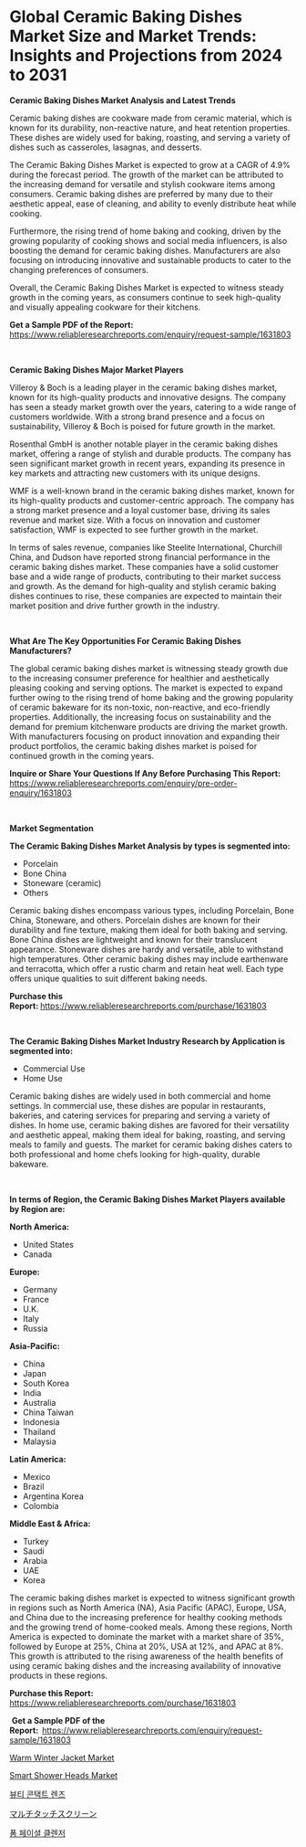 <p><h1>Global Ceramic Baking Dishes Market Size and Market Trends: Insights and Projections from 2024 to 2031</h1></p><p><strong>Ceramic Baking Dishes Market Analysis and Latest Trends</strong></p>
<p><p>Ceramic baking dishes are cookware made from ceramic material, which is known for its durability, non-reactive nature, and heat retention properties. These dishes are widely used for baking, roasting, and serving a variety of dishes such as casseroles, lasagnas, and desserts.</p><p>The Ceramic Baking Dishes Market is expected to grow at a CAGR of 4.9% during the forecast period. The growth of the market can be attributed to the increasing demand for versatile and stylish cookware items among consumers. Ceramic baking dishes are preferred by many due to their aesthetic appeal, ease of cleaning, and ability to evenly distribute heat while cooking.</p><p>Furthermore, the rising trend of home baking and cooking, driven by the growing popularity of cooking shows and social media influencers, is also boosting the demand for ceramic baking dishes. Manufacturers are also focusing on introducing innovative and sustainable products to cater to the changing preferences of consumers.</p><p>Overall, the Ceramic Baking Dishes Market is expected to witness steady growth in the coming years, as consumers continue to seek high-quality and visually appealing cookware for their kitchens.</p></p>
<p><strong>Get a Sample PDF of the Report:&nbsp;</strong> <a href="https://www.reliableresearchreports.com/enquiry/request-sample/1631803">https://www.reliableresearchreports.com/enquiry/request-sample/1631803</a></p>
<p>&nbsp;</p>
<p><strong>Ceramic Baking Dishes Major Market Players</strong></p>
<p><p>Villeroy & Boch is a leading player in the ceramic baking dishes market, known for its high-quality products and innovative designs. The company has seen a steady market growth over the years, catering to a wide range of customers worldwide. With a strong brand presence and a focus on sustainability, Villeroy & Boch is poised for future growth in the market.</p><p>Rosenthal GmbH is another notable player in the ceramic baking dishes market, offering a range of stylish and durable products. The company has seen significant market growth in recent years, expanding its presence in key markets and attracting new customers with its unique designs.</p><p>WMF is a well-known brand in the ceramic baking dishes market, known for its high-quality products and customer-centric approach. The company has a strong market presence and a loyal customer base, driving its sales revenue and market size. With a focus on innovation and customer satisfaction, WMF is expected to see further growth in the market.</p><p>In terms of sales revenue, companies like Steelite International, Churchill China, and Dudson have reported strong financial performance in the ceramic baking dishes market. These companies have a solid customer base and a wide range of products, contributing to their market success and growth. As the demand for high-quality and stylish ceramic baking dishes continues to rise, these companies are expected to maintain their market position and drive further growth in the industry.</p></p>
<p>&nbsp;</p>
<p><strong>What Are The Key Opportunities For Ceramic Baking Dishes Manufacturers?</strong></p>
<p><p>The global ceramic baking dishes market is witnessing steady growth due to the increasing consumer preference for healthier and aesthetically pleasing cooking and serving options. The market is expected to expand further owing to the rising trend of home baking and the growing popularity of ceramic bakeware for its non-toxic, non-reactive, and eco-friendly properties. Additionally, the increasing focus on sustainability and the demand for premium kitchenware products are driving the market growth. With manufacturers focusing on product innovation and expanding their product portfolios, the ceramic baking dishes market is poised for continued growth in the coming years.</p></p>
<p><strong>Inquire or Share Your Questions If Any Before Purchasing This Report:</strong> <a href="https://www.reliableresearchreports.com/enquiry/pre-order-enquiry/1631803">https://www.reliableresearchreports.com/enquiry/pre-order-enquiry/1631803</a></p>
<p>&nbsp;</p>
<p><strong>Market Segmentation</strong></p>
<p><strong>The Ceramic Baking Dishes Market Analysis by types is segmented into:</strong></p>
<p><ul><li>Porcelain</li><li>Bone China</li><li>Stoneware (ceramic)</li><li>Others</li></ul></p>
<p><p>Ceramic baking dishes encompass various types, including Porcelain, Bone China, Stoneware, and others. Porcelain dishes are known for their durability and fine texture, making them ideal for both baking and serving. Bone China dishes are lightweight and known for their translucent appearance. Stoneware dishes are hardy and versatile, able to withstand high temperatures. Other ceramic baking dishes may include earthenware and terracotta, which offer a rustic charm and retain heat well. Each type offers unique qualities to suit different baking needs.</p></p>
<p><strong>Purchase this Report:&nbsp;</strong><a href="https://www.reliableresearchreports.com/purchase/1631803">https://www.reliableresearchreports.com/purchase/1631803</a></p>
<p>&nbsp;</p>
<p><strong>The Ceramic Baking Dishes Market Industry Research by Application is segmented into:</strong></p>
<p><ul><li>Commercial Use</li><li>Home Use</li></ul></p>
<p><p>Ceramic baking dishes are widely used in both commercial and home settings. In commercial use, these dishes are popular in restaurants, bakeries, and catering services for preparing and serving a variety of dishes. In home use, ceramic baking dishes are favored for their versatility and aesthetic appeal, making them ideal for baking, roasting, and serving meals to family and guests. The market for ceramic baking dishes caters to both professional and home chefs looking for high-quality, durable bakeware.</p></p>
<p>&nbsp;</p>
<p><strong>In terms of Region, the Ceramic Baking Dishes Market Players available by Region are:</strong></p>
<p>
    <p> <strong> North America: </strong>
        <ul>
            <li>United States</li>
            <li>Canada</li>
        </ul>
        </p> 
    <p> <strong> Europe: </strong>
        <ul>
            <li>Germany</li>
            <li>France</li>
            <li>U.K.</li>
            <li>Italy</li>
            <li>Russia</li>
        </ul>
        </p> 
    <p> <strong> Asia-Pacific: </strong>
        <ul>
            <li>China</li>
            <li>Japan</li>
            <li>South Korea</li>
            <li>India</li>
            <li>Australia</li>
            <li>China Taiwan</li>
            <li>Indonesia</li>
            <li>Thailand</li>
            <li>Malaysia</li>
        </ul>
        </p> 
    <p> <strong> Latin America: </strong>
        <ul>
            <li>Mexico</li>
            <li>Brazil</li>
            <li>Argentina Korea</li>
            <li>Colombia</li>
        </ul>
        </p> 
    <p> <strong> Middle East & Africa: </strong>
        <ul>
            <li>Turkey</li>
            <li>Saudi</li>
            <li>Arabia</li>
            <li>UAE</li>
            <li>Korea</li>
        </ul>
    </p>
    </p>
<p><p>The ceramic baking dishes market is expected to witness significant growth in regions such as North America (NA), Asia Pacific (APAC), Europe, USA, and China due to the increasing preference for healthy cooking methods and the growing trend of home-cooked meals. Among these regions, North America is expected to dominate the market with a market share of 35%, followed by Europe at 25%, China at 20%, USA at 12%, and APAC at 8%. This growth is attributed to the rising awareness of the health benefits of using ceramic baking dishes and the increasing availability of innovative products in these regions.</p></p>
<p><strong>Purchase this Report: </strong><a href="https://www.reliableresearchreports.com/purchase/1631803">https://www.reliableresearchreports.com/purchase/1631803</a></p>
<p>&nbsp;<strong>Get a Sample PDF of the Report:&nbsp;&nbsp;</strong><a href="https://www.reliableresearchreports.com/enquiry/request-sample/1631803">https://www.reliableresearchreports.com/enquiry/request-sample/1631803</a></p>
<p><strong></strong></p>
<p><p><a href="https://github.com/sonuprakash1/Market-Research-Report-List-1/blob/main/warm-winter-jacket-market.md">Warm Winter Jacket Market</a></p><p><a href="https://github.com/Whitneyboyettebo9kiw7yr13/Market-Research-Report-List-1/blob/main/smart-shower-heads-market.md">Smart Shower Heads Market</a></p><p><a href="https://medium.com/@zolajenkins98/%EB%B7%B0%ED%8B%B0-%EC%BB%A8%ED%83%9D%ED%8A%B8-%EB%A0%8C%EC%A6%88-%EC%8B%9C%EC%9E%A5-%EB%B3%B4%EA%B3%A0%EC%84%9C%EB%8A%94-%EC%9D%B4-%EC%8B%9C%EC%9E%A5%EC%9D%98-%EC%B5%9C%EC%8B%A0-%ED%8A%B8%EB%A0%8C%EB%93%9C%EC%99%80-%EC%84%B1%EC%9E%A5-%EA%B8%B0%ED%9A%8C%EB%A5%BC-%EB%B3%B4%EC%97%AC%EC%A4%8D%EB%8B%88%EB%8B%A4-c002f786f16d">뷰티 콘택트 렌즈</a></p><p><a href="https://github.com/xnljig2898992/Market-Research-Report-List-1/blob/main/49843015194.md">マルチタッチスクリーン</a></p><p><a href="https://medium.com/@bobbyreitenberg879562023/%ED%8F%BC-%ED%98%95%ED%83%9C%EC%9D%98-%EC%96%BC%EA%B5%B4-%ED%81%B4%EB%A0%8C%EC%A0%80-%EC%8B%9C%EC%9E%A5-%EC%8B%9C%EC%9E%A5-cagr-%EC%8B%9C%EC%9E%A5-%ED%8A%B8%EB%A0%8C%EB%93%9C-%EB%B0%8F-%EC%84%B1%EC%9E%A5-%EC%A0%84%EB%9E%B5%EC%97%90-%EB%8C%80%ED%95%9C-%ED%86%B5%EC%B0%B0%EB%A0%A5-026c2b58b3f0">폼 페이셜 클렌저</a></p></p>